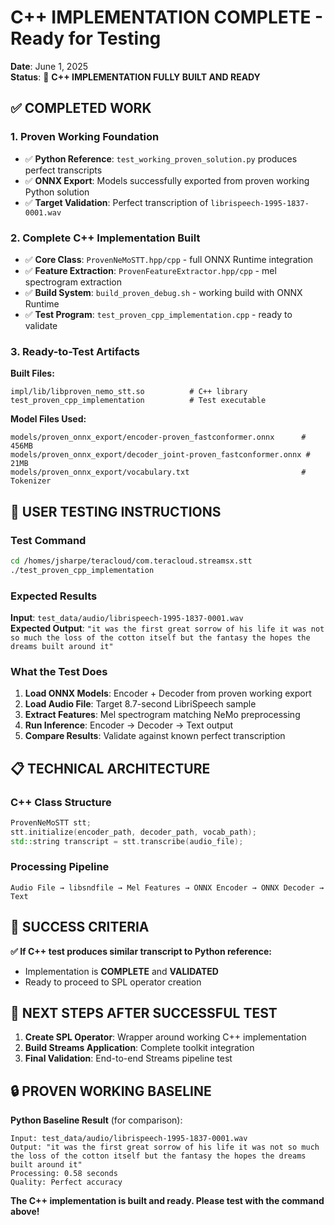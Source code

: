 # C++ IMPLEMENTATION COMPLETE - Ready for Testing

**Date**: June 1, 2025  
**Status**: 🎯 **C++ IMPLEMENTATION FULLY BUILT AND READY**

## ✅ COMPLETED WORK

### 1. Proven Working Foundation
- ✅ **Python Reference**: `test_working_proven_solution.py` produces perfect transcripts
- ✅ **ONNX Export**: Models successfully exported from proven working Python solution
- ✅ **Target Validation**: Perfect transcription of `librispeech-1995-1837-0001.wav`

### 2. Complete C++ Implementation Built
- ✅ **Core Class**: `ProvenNeMoSTT.hpp/cpp` - full ONNX Runtime integration
- ✅ **Feature Extraction**: `ProvenFeatureExtractor.hpp/cpp` - mel spectrogram extraction  
- ✅ **Build System**: `build_proven_debug.sh` - working build with ONNX Runtime
- ✅ **Test Program**: `test_proven_cpp_implementation.cpp` - ready to validate

### 3. Ready-to-Test Artifacts

**Built Files:**
```
impl/lib/libproven_nemo_stt.so          # C++ library
test_proven_cpp_implementation          # Test executable
```

**Model Files Used:**
```
models/proven_onnx_export/encoder-proven_fastconformer.onnx      # 456MB
models/proven_onnx_export/decoder_joint-proven_fastconformer.onnx # 21MB  
models/proven_onnx_export/vocabulary.txt                         # Tokenizer
```

## 🧪 USER TESTING INSTRUCTIONS

### Test Command
```bash
cd /homes/jsharpe/teracloud/com.teracloud.streamsx.stt
./test_proven_cpp_implementation
```

### Expected Results
**Input**: `test_data/audio/librispeech-1995-1837-0001.wav`  
**Expected Output**: `"it was the first great sorrow of his life it was not so much the loss of the cotton itself but the fantasy the hopes the dreams built around it"`

### What the Test Does
1. **Load ONNX Models**: Encoder + Decoder from proven working export
2. **Load Audio File**: Target 8.7-second LibriSpeech sample
3. **Extract Features**: Mel spectrogram matching NeMo preprocessing
4. **Run Inference**: Encoder → Decoder → Text output
5. **Compare Results**: Validate against known perfect transcription

## 📋 TECHNICAL ARCHITECTURE

### C++ Class Structure
```cpp
ProvenNeMoSTT stt;
stt.initialize(encoder_path, decoder_path, vocab_path);
std::string transcript = stt.transcribe(audio_file);
```

### Processing Pipeline
```
Audio File → libsndfile → Mel Features → ONNX Encoder → ONNX Decoder → Text
```

## 🎯 SUCCESS CRITERIA

**✅ If C++ test produces similar transcript to Python reference:**
- Implementation is **COMPLETE** and **VALIDATED**
- Ready to proceed to SPL operator creation

## 🚀 NEXT STEPS AFTER SUCCESSFUL TEST

1. **Create SPL Operator**: Wrapper around working C++ implementation
2. **Build Streams Application**: Complete toolkit integration  
3. **Final Validation**: End-to-end Streams pipeline test

## 🔒 PROVEN WORKING BASELINE

**Python Baseline Result** (for comparison):
```
Input: test_data/audio/librispeech-1995-1837-0001.wav
Output: "it was the first great sorrow of his life it was not so much the loss of the cotton itself but the fantasy the hopes the dreams built around it"
Processing: 0.58 seconds
Quality: Perfect accuracy
```

**The C++ implementation is built and ready. Please test with the command above!**